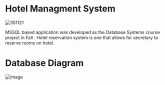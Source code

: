 # Hotel Managment System



![351121](https://user-images.githubusercontent.com/86951716/153276601-784e5a1a-9114-4021-a0a4-10d8e8b5ec9d.jpg)

MSSQL based application was developed as the Database Systems course  project in Fall . Hotel reservation system is one that allows for secretary to reserve rooms on hotel. 
  
# Database Diagram
![image](https://user-images.githubusercontent.com/86951716/153279996-e03afdfa-533a-4281-9796-fbb6fc2614e6.png)
